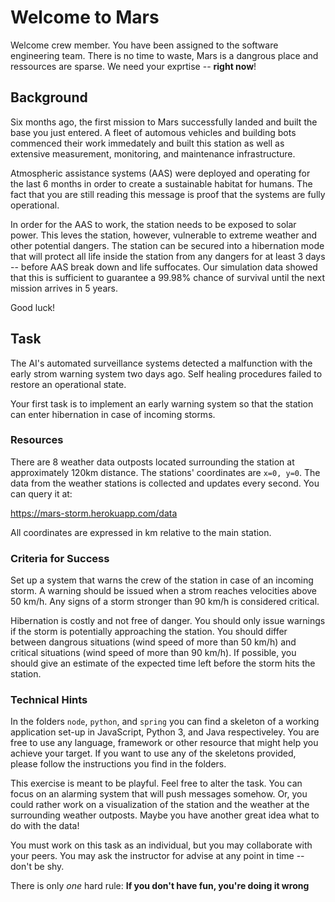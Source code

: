 # Welcome to Mars
Welcome crew member. You have been assigned to the software engineering team.
There is no time to waste, Mars is a dangrous place and ressources are sparse.
We need your exprtise -- **right now**!

## Background
Six months ago, the first mission to Mars successfully landed and built the
base you just entered. A fleet of automous vehicles and building bots
commenced their work immedately and built this station as well as
extensive measurement, monitoring, and maintenance infrastructure.

Atmospheric assistance systems (AAS) were deployed and operating for the last
6 months in order to create a sustainable habitat for humans. The fact that
you are still reading this message is proof that the systems are fully
operational.

In order for the AAS to work, the station needs
to be exposed to solar power. This leves the station, however, vulnerable to
extreme weather and other potential dangers. The station can be secured into
a hibernation mode that will protect all life inside the station from any
dangers for at least 3 days -- before AAS break
down and life suffocates. Our simulation data showed that this is sufficient to
guarantee a 99.98% chance of survival until the next mission arrives in 5 years.

Good luck!

## Task
The AI's automated surveillance systems detected a malfunction with the early
strom warning system two days ago. Self healing procedures failed to restore
an operational state.

Your first task is to implement an early warning system so that the station
can enter hibernation in case of incoming storms.

### Resources
There are 8 weather data outposts located surrounding the station at approximately 120km distance.
The stations' coordinates are `x=0, y=0`. The data from the weather stations
is collected and updates every second. You can query it at:

https://mars-storm.herokuapp.com/data

All coordinates are expressed in km relative to the main station.

### Criteria for Success
Set up a system that warns the crew of the station in case of an incoming
storm. A warning should be issued when a strom reaches velocities above
50 km/h. Any signs of a storm stronger than 90 km/h is considered critical.

Hibernation is costly and not free of danger. You should only issue warnings
if the storm is potentially approaching the station. You should
differ between dangrous situations (wind speed of more than 50 km/h)
and critical situations (wind speed of more than 90 km/h). If possible, you
should give an estimate of the expected time left before the storm hits the
station.

### Technical Hints
In the folders `node`, `python`, and `spring` you can find a skeleton of
a working application set-up in JavaScript, Python 3, and Java respectiveley.
You are free to use any language, framework or other resource that might help
you achieve your target. If you want to use any of the skeletons provided,
please follow the instructions you find in the folders.

This exercise is meant to be playful. Feel free to alter the task. You can
focus on an alarming system that will push messages somehow. Or, you could
rather work on a visualization of the station and the weather at the surrounding
weather outposts. Maybe you have another great idea what to do with the data!

You must work on this task as an individual, but you may collaborate with your peers.
You may ask the instructor for advise at any point in time -- don't be shy.

There is only _one_ hard rule: **If you don't have fun, you're doing
it wrong**
